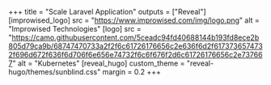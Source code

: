 +++
title = "Scale Laravel Application"
outputs = ["Reveal"]
[improwised_logo]
src = "https://www.improwised.com/img/logo.png"
alt = "Improwised Technologies"
[logo]
src = "https://camo.githubusercontent.com/5ceadc94fd40688144b193fd8ece2b805d79ca9b/68747470733a2f2f6c61726176656c2e636f6d2f6173736574732f696d672f636f6d706f6e656e74732f6c6f676f2d6c61726176656c2e737667"
alt = "Kubernetes"
[reveal_hugo]
custom_theme = "reveal-hugo/themes/sunblind.css"
margin = 0.2
+++
